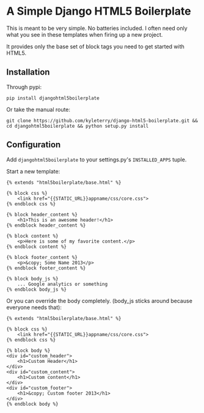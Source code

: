 # A Simple Django HTML5 Boilerplate

This is meant to be very simple. No batteries included. I often need only
what you see in these templates when firing up a new project.

It provides only the base set of block tags you need to get started with 
HTML5.

## Installation

Through pypi:

`pip install djangohtml5boilerplate`

Or take the manual route:

`git clone https://github.com/kyleterry/django-html5-boilerplate.git && cd djangohtml5boilerplate && python setup.py install`

## Configuration

Add `djangohtml5boilerplate` to your settings.py's `INSTALLED_APPS` tuple.

Start a new template:

    {% extends "html5boilerplate/base.html" %}
    
    {% block css %}
        <link href="{{STATIC_URL}}appname/css/core.css">
    {% endblock css %}
    
    {% block header_content %}
        <h1>This is an awesome header!</h1>
    {% endblock header_content %}
    
    {% block content %}
        <p>Here is some of my favorite content.</p>
    {% endblock content %}
    
    {% block footer_content %}
        <p>&copy; Some Name 2013</p>
    {% endblock footer_content %}
    
    {% block body_js %}
        ... Google analytics or something
    {% endblock body_js %}

Or you can override the body completely. (body_js sticks around because everyone needs that):

    {% extends "html5boilerplate/base.html" %}
    
    {% block css %}
        <link href="{{STATIC_URL}}appname/css/core.css">
    {% endblock css %}
    
    {% block body %}
    <div id="custom_header">
        <h1>Custom Header</h1>
    </div>
    <div id="custom_content">
        <h1>Custom content</h1>
    </div>
    <div id="custom_footer">
        <h1>&copy; Custom footer 2013</h1>
    </div>
    {% endblock body %}
